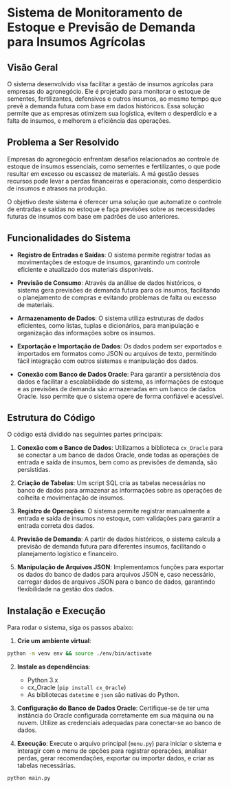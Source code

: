 # Sistema de Monitoramento de Estoque e Previsão de Demanda para Insumos Agrícolas

## Visão Geral

O sistema desenvolvido visa facilitar a gestão de insumos agrícolas para empresas do agronegócio. Ele é projetado para monitorar o estoque de sementes, fertilizantes, defensivos e outros insumos, ao mesmo tempo que prevê a demanda futura com base em dados históricos. Essa solução permite que as empresas otimizem sua logística, evitem o desperdício e a falta de insumos, e melhorem a eficiência das operações.

## Problema a Ser Resolvido

Empresas do agronegócio enfrentam desafios relacionados ao controle de estoque de insumos essenciais, como sementes e fertilizantes, o que pode resultar em excesso ou escassez de materiais. A má gestão desses recursos pode levar a perdas financeiras e operacionais, como desperdício de insumos e atrasos na produção.

O objetivo deste sistema é oferecer uma solução que automatize o controle de entradas e saídas no estoque e faça previsões sobre as necessidades futuras de insumos com base em padrões de uso anteriores.

## Funcionalidades do Sistema

- **Registro de Entradas e Saídas**: O sistema permite registrar todas as movimentações de estoque de insumos, garantindo um controle eficiente e atualizado dos materiais disponíveis.
  
- **Previsão de Consumo**: Através da análise de dados históricos, o sistema gera previsões de demanda futura para os insumos, facilitando o planejamento de compras e evitando problemas de falta ou excesso de materiais.

- **Armazenamento de Dados**: O sistema utiliza estruturas de dados eficientes, como listas, tuplas e dicionários, para manipulação e organização das informações sobre os insumos.

- **Exportação e Importação de Dados**: Os dados podem ser exportados e importados em formatos como JSON ou arquivos de texto, permitindo fácil integração com outros sistemas e manipulação dos dados.

- **Conexão com Banco de Dados Oracle**: Para garantir a persistência dos dados e facilitar a escalabilidade do sistema, as informações de estoque e as previsões de demanda são armazenadas em um banco de dados Oracle. Isso permite que o sistema opere de forma confiável e acessível.

## Estrutura do Código

O código está dividido nas seguintes partes principais:

1. **Conexão com o Banco de Dados**: 
   Utilizamos a biblioteca `cx_Oracle` para se conectar a um banco de dados Oracle, onde todas as operações de entrada e saída de insumos, bem como as previsões de demanda, são persistidas.

2. **Criação de Tabelas**: 
   Um script SQL cria as tabelas necessárias no banco de dados para armazenar as informações sobre as operações de colheita e movimentação de insumos.

3. **Registro de Operações**: 
   O sistema permite registrar manualmente a entrada e saída de insumos no estoque, com validações para garantir a entrada correta dos dados.

4. **Previsão de Demanda**: 
   A partir de dados históricos, o sistema calcula a previsão de demanda futura para diferentes insumos, facilitando o planejamento logístico e financeiro.

5. **Manipulação de Arquivos JSON**: 
   Implementamos funções para exportar os dados do banco de dados para arquivos JSON e, caso necessário, carregar dados de arquivos JSON para o banco de dados, garantindo flexibilidade na gestão dos dados.

## Instalação e Execução

Para rodar o sistema, siga os passos abaixo:

1. **Crie um ambiente virtual**:
```bash
python -m venv env && source ./env/bin/activate
```

2. **Instale as dependências**:
   - Python 3.x
   - cx_Oracle (`pip install cx_Oracle`)
   - As bibliotecas `datetime` e `json` são nativas do Python.

3. **Configuração do Banco de Dados Oracle**:
   Certifique-se de ter uma instância do Oracle configurada corretamente em sua máquina ou na nuvem. Utilize as credenciais adequadas para conectar-se ao banco de dados.

4. **Execução**:
   Execute o arquivo principal (`menu.py`) para iniciar o sistema e interagir com o menu de opções para registrar operações, analisar perdas, gerar recomendações, exportar ou importar dados, e criar as tabelas necessárias.

```bash
python main.py
```
